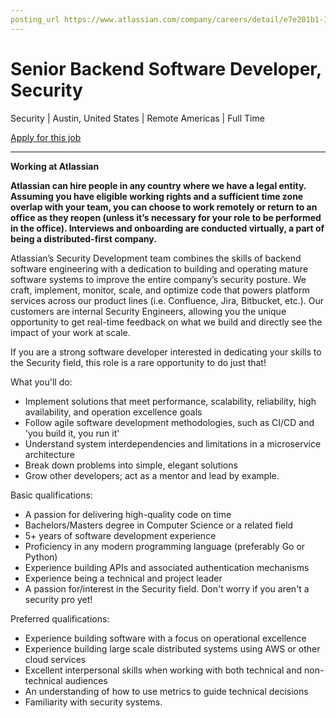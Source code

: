 ```yaml
---
posting_url https://www.atlassian.com/company/careers/detail/e7e201b1-16b6-454c-b64b-1dc349d10b25
---
```

# Senior Backend Software Developer, Security

Security | Austin, United States | Remote Americas | Full Time

[Apply for this job](https://jobs.lever.co/atlassian/e7e201b1-16b6-454c-b64b-1dc349d10b25/apply)

---

**Working at Atlassian**

**Atlassian can hire people in any country where we have a legal entity. Assuming you have eligible working rights and a sufficient time zone overlap with your team, you can choose to work remotely or return to an office as they reopen (unless it’s necessary for your role to be performed in the office). Interviews and onboarding are conducted virtually, a part of being a distributed-first company.**

Atlassian’s Security Development team combines the skills of backend software engineering with a dedication to building and operating mature software systems to improve the entire company’s security posture. We craft, implement, monitor, scale, and optimize code that powers platform services across our product lines (i.e. Confluence, Jira, Bitbucket, etc.). Our customers are internal Security Engineers, allowing you the unique opportunity to get real-time feedback on what we build and directly see the impact of your work at scale.

If you are a strong software developer interested in dedicating your skills to the Security field, this role is a rare opportunity to do just that!

What you'll do:

-   Implement solutions that meet performance, scalability, reliability, high availability, and operation excellence goals
-   Follow agile software development methodologies, such as CI/CD and 'you build it, you run it'
-   Understand system interdependencies and limitations in a microservice architecture
-   Break down problems into simple, elegant solutions
-   Grow other developers; act as a mentor and lead by example.

Basic qualifications:

-   A passion for delivering high-quality code on time
-   Bachelors/Masters degree in Computer Science or a related field
-   5+ years of software development experience
-   Proficiency in any modern programming language (preferably Go or Python)
-   Experience building APIs and associated authentication mechanisms
-   Experience being a technical and project leader
-   A passion for/interest in the Security field. Don't worry if you aren't a security pro yet!

Preferred qualifications:

-   Experience building software with a focus on operational excellence
-   Experience building large scale distributed systems using AWS or other cloud services
-   Excellent interpersonal skills when working with both technical and non-technical audiences
-   An understanding of how to use metrics to guide technical decisions
-   Familiarity with security systems.